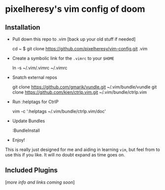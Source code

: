 pixelheresy's vim config of doom
=======================

Installation
------------

- Pull down this repo to .vim [back up your old stuff if needed]

	cd ~
	$ git clone https://github.com/pixelheresy/vim-config.git .vim

- Create a symbolic link for the `.vimrc` to your `$HOME`

	ln -s ~/.vim/.vimrc ~/.vimrc

- Snatch external repos

	git clone https://github.com/gmarik/vundle.git ~/.vim/bundle/vundle
	git clone https://github.com/kien/ctrlp.vim.git ~/.vim/bundle/ctrlp.vim
	
- Run :helptags for CtrlP

	vim -c ':helptags ~/.vim/bundle/ctrlp.vim/doc'

- Update Bundles

	:BundleInstall

- Enjoy!

This is really just designed for me and aiding in learning `vim`, but feel from
to use this if you like. It will no doubt expand as time goes on.

Included Plugins
---------------

[*more info and links coming soon*]

